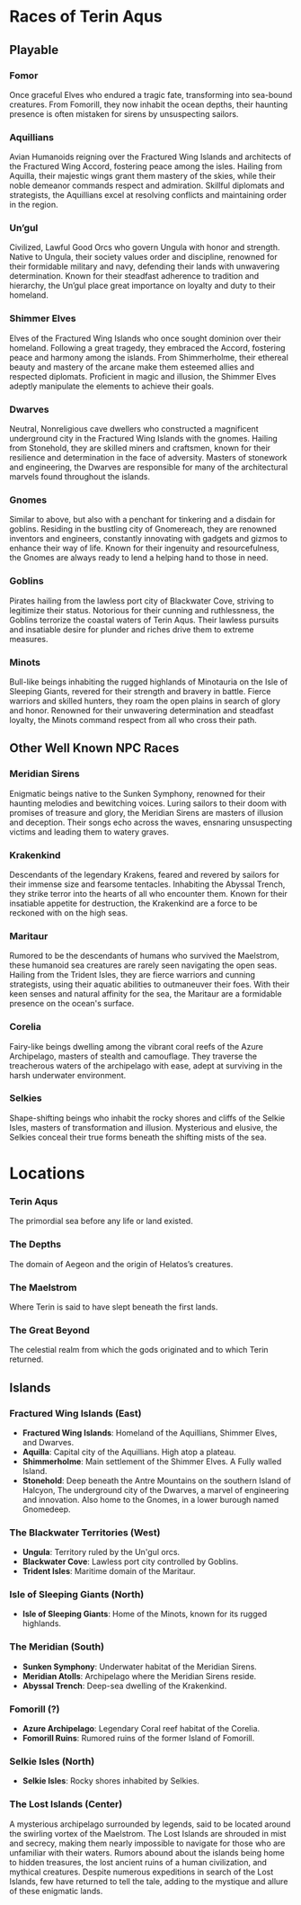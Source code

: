 # Races of Terin Aqus

## Playable

### Fomor
Once graceful Elves who endured a tragic fate, transforming into sea-bound creatures. From Fomorill, they now inhabit the ocean depths, their haunting presence is often mistaken for sirens by unsuspecting sailors.

### Aquillians
Avian Humanoids reigning over the Fractured Wing Islands and architects of the Fractured Wing Accord, fostering peace among the isles. Hailing from Aquilla, their majestic wings grant them mastery of the skies, while their noble demeanor commands respect and admiration. Skillful diplomats and strategists, the Aquillians excel at resolving conflicts and maintaining order in the region.

### Un’gul
Civilized, Lawful Good Orcs who govern Ungula with honor and strength. Native to Ungula, their society values order and discipline, renowned for their formidable military and navy, defending their lands with unwavering determination. Known for their steadfast adherence to tradition and hierarchy, the Un’gul place great importance on loyalty and duty to their homeland.

### Shimmer Elves
Elves of the Fractured Wing Islands who once sought dominion over their homeland. Following a great tragedy, they embraced the Accord, fostering peace and harmony among the islands. From Shimmerholme, their ethereal beauty and mastery of the arcane make them esteemed allies and respected diplomats. Proficient in magic and illusion, the Shimmer Elves adeptly manipulate the elements to achieve their goals.

### Dwarves
Neutral, Nonreligious cave dwellers who constructed a magnificent underground city in the Fractured Wing Islands with the gnomes. Hailing from Stonehold, they are skilled miners and craftsmen, known for their resilience and determination in the face of adversity. Masters of stonework and engineering, the Dwarves are responsible for many of the architectural marvels found throughout the islands.

### Gnomes
Similar to above, but also with a penchant for tinkering and a disdain for goblins. Residing in the bustling city of Gnomereach, they are renowned inventors and engineers, constantly innovating with gadgets and gizmos to enhance their way of life. Known for their ingenuity and resourcefulness, the Gnomes are always ready to lend a helping hand to those in need.

### Goblins
Pirates hailing from the lawless port city of Blackwater Cove, striving to legitimize their status. Notorious for their cunning and ruthlessness, the Goblins terrorize the coastal waters of Terin Aqus. Their lawless pursuits and insatiable desire for plunder and riches drive them to extreme measures.

### Minots
Bull-like beings inhabiting the rugged highlands of Minotauria on the Isle of Sleeping Giants, revered for their strength and bravery in battle. Fierce warriors and skilled hunters, they roam the open plains in search of glory and honor. Renowned for their unwavering determination and steadfast loyalty, the Minots command respect from all who cross their path.

## Other Well Known NPC Races

### Meridian Sirens
Enigmatic beings native to the Sunken Symphony, renowned for their haunting melodies and bewitching voices. Luring sailors to their doom with promises of treasure and glory, the Meridian Sirens are masters of illusion and deception. Their songs echo across the waves, ensnaring unsuspecting victims and leading them to watery graves.

### Krakenkind
Descendants of the legendary Krakens, feared and revered by sailors for their immense size and fearsome tentacles. Inhabiting the Abyssal Trench, they strike terror into the hearts of all who encounter them. Known for their insatiable appetite for destruction, the Krakenkind are a force to be reckoned with on the high seas.

### Maritaur
Rumored to be the descendants of humans who survived the Maelstrom, these humanoid sea creatures are rarely seen navigating the open seas. Hailing from the Trident Isles, they are fierce warriors and cunning strategists, using their aquatic abilities to outmaneuver their foes. With their keen senses and natural affinity for the sea, the Maritaur are a formidable presence on the ocean's surface.

### Corelia
Fairy-like beings dwelling among the vibrant coral reefs of the Azure Archipelago, masters of stealth and camouflage. They traverse the treacherous waters of the archipelago with ease, adept at surviving in the harsh underwater environment.

### Selkies
Shape-shifting beings who inhabit the rocky shores and cliffs of the Selkie Isles, masters of transformation and illusion. Mysterious and elusive, the Selkies conceal their true forms beneath the shifting mists of the sea.

# Locations

### Terin Aqus
The primordial sea before any life or land existed.

### The Depths
The domain of Aegeon and the origin of Helatos’s creatures.

### The Maelstrom
Where Terin is said to have slept beneath the first lands.

### The Great Beyond
The celestial realm from which the gods originated and to which Terin returned.

## Islands
### Fractured Wing Islands (East)
- **Fractured Wing Islands**: Homeland of the Aquillians, Shimmer Elves, and Dwarves.
- **Aquilla**: Capital city of the Aquillians. High atop a plateau.
- **Shimmerholme**: Main settlement of the Shimmer Elves. A Fully walled Island.
- **Stonehold**: Deep beneath the Antre Mountains on the southern Island of Halcyon, The underground city of the Dwarves, a marvel of engineering and innovation. Also home to the Gnomes, in a lower burough named Gnomedeep.

### The Blackwater Territories (West)
- **Ungula**: Territory ruled by the Un'gul orcs.
- **Blackwater Cove**: Lawless port city controlled by Goblins.
- **Trident Isles**: Maritime domain of the Maritaur.

### Isle of Sleeping Giants (North)
- **Isle of Sleeping Giants**: Home of the Minots, known for its rugged highlands.

### The Meridian (South)
- **Sunken Symphony**: Underwater habitat of the Meridian Sirens.
- **Meridian Atolls**: Archipelago where the Meridian Sirens reside.
- **Abyssal Trench**: Deep-sea dwelling of the Krakenkind.

### Fomorill (?)
- **Azure Archipelago**: Legendary Coral reef habitat of the Corelia.
- **Fomorill Ruins**: Rumored ruins of the former Island of Fomorill.

### Selkie Isles (North)
- **Selkie Isles**: Rocky shores inhabited by Selkies.

### The Lost Islands (Center)
A mysterious archipelago surrounded by legends, said to be located around the swirling vortex of the Maelstrom. The Lost Islands are shrouded in mist and secrecy, making them nearly impossible to navigate for those who are unfamiliar with their waters. Rumors abound about the islands being home to hidden treasures, the lost ancient ruins of a human civilization, and mythical creatures. Despite numerous expeditions in search of the Lost Islands, few have returned to tell the tale, adding to the mystique and allure of these enigmatic lands.
